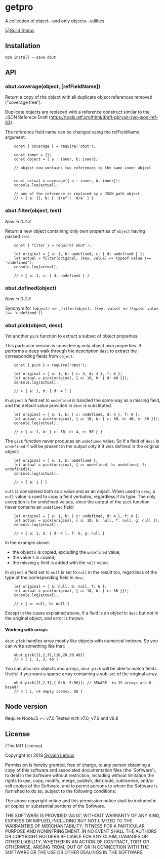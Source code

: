 getpro
======

A collection of object--and only objects--utilities.


[![Build Status](https://travis-ci.org/s-leroux/obut.png?branch=master)](https://travis-ci.org/s-leroux/obut)

## Installation

    npm install --save obut


## API

### obut.coverage(object, [refFieldName])

Return a copy of the object with all duplicate object references removed
("coverage tree").

Duplicate objects are replaced with a reference construct similar to the
JSON Referece Draft (https://tools.ietf.org/html/draft-pbryan-zyp-json-ref-03).

The reference field name can be changed using the refFieldName argument.

```
    const { coverage } = require('obut');

    const inner = {};
    const object = { a : inner, b: inner};

    // object now contains two references to the same inner object


    const actual = coverage({ a : inner, b: inner});
    console.log(actual);

    // one of the reference is replaced by a JSON path object.
    // > { a: {}, b: { '$ref': '#/a' } }
```

### obut.filter(object, test)

_New in 0.2.3_

Return a new object containing only own properties of `object` having passed `test`.

```
    const { filter } = require('obut');

    let original = { a: 1, b: undefined, c: { d: undefined } };
    let actual = filter(original, (key, value) => typeof value !== 'undefined');
    console.log(actual);

    // > { a: 1, c: { d: undefined } }
```

### obut.defined(object)

_New in 0.2.3_

Synonym for `(object) => _filter(object, (key, value) => (typeof value !== 'undefined'))`

### obut.pick(object, desc)

Yet another `pick` function to extract a subset of object properties.

This particular version is considering only object own properties.
It performs a deep walk through the description `desc` to extract
the corresponding fields from `object`:

```
    const { pick } = require('obut');

    let original = { a: 1, b: { c: 3, d: 4 }, f: 6 };
    let actual = pick(original, { a: 10, b: { d: 40 }});
    console.log(actual);

    // > { a: 1, b: { d: 4 } }
```

In `object` a field set to `undefined` is handled the same way as
a missing field, and the default value provided in `desc` is substituted.

```
    let original = { a: 1, b: { c: undefined, d: 4 }, f: 6 };
    let actual = pick(original, { a: 10, b: { c: 30, d: 40, e: 50 }});
    console.log(actual);

    // > { a: 1, b: { c: 30, d: 4, e: 50 } }
```

The `pick` function never produces an `undefined` value. So if a field of
`desc` is `undefined` if will be present in the output only if it was
defined in the original object:

```
    let original = { a: 1, b: undefined };
    let actual = pick(original, { a: undefined, b: undefined, f: undefined});
    console.log(actual);

    // > { a: 1 } }
```


`null` is considered both as a value and as an object. When used in `desc`,
a `null` value is used to copy a field verbatim, regardless if its type.
The only exception is for undefined values, since the output of the `pick` function never contains an `undefined` field:

```
    let original = { a: 1, b: { c: undefined, d: 4 }, f: 6 };
    let actual = pick(original, { a: 10, b: null, f: null, g: null });
    console.log(actual);

    // > { a: 1, b: { d: 4 }, f: 6, g: null }
```

In the example above:
 * the object `b` is copied, excluding the `undefined` value;
 * the value `f` is copied;
 * the missing `g` field is added with the `null` value.


In `object` a field set to `null` is set to `null` in the result too,
regardless of the type of the corresponding field in `desc`.

```
    let original = { a: null, b: null, f: 6 };
    let actual = pick(original, { a: 10, b: { c: 30 }});
    console.log(actual);

    // > { a: null, b: null }
```

Except in the cases explained above, if a field is an _object_ in `desc` but
*not* in the original object, and error is thrown.

#### Working with arrays
`obut.pick` handles array mostly like objects with numerical indexes. So you
can write something like that:

```
    obut.pick([1,2,3],[10,20,30,40])
    // > [ 1, 2, 3, 40 ]
```

You can also mix objects and arrays, `obut.pick` will be able to match fields.
Useful if you want a sparse array containing a sub-set of the original array.

```
    obut.pick([1,2,3],{ 0:0, 5:50}); // BEWARE: in JS arrays are 0-based!
    // > [ 1, <4 empty items>, 50 ]
```


## Node version
Require NodeJS >= v7.0
Tested with v7.0, v7.6 and v8.9

## License

(The MIT License)

Copyright (c) 2018 [Sylvain Leroux](mailto:sylvain@chicoree.fr)

Permission is hereby granted, free of charge, to any person obtaining
a copy of this software and associated documentation files (the
'Software'), to deal in the Software without restriction, including
without limitation the rights to use, copy, modify, merge, publish,
distribute, sublicense, and/or sell copies of the Software, and to
permit persons to whom the Software is furnished to do so, subject to
the following conditions:

The above copyright notice and this permission notice shall be
included in all copies or substantial portions of the Software.

THE SOFTWARE IS PROVIDED 'AS IS', WITHOUT WARRANTY OF ANY KIND,
EXPRESS OR IMPLIED, INCLUDING BUT NOT LIMITED TO THE WARRANTIES OF
MERCHANTABILITY, FITNESS FOR A PARTICULAR PURPOSE AND NONINFRINGEMENT.
IN NO EVENT SHALL THE AUTHORS OR COPYRIGHT HOLDERS BE LIABLE FOR ANY
CLAIM, DAMAGES OR OTHER LIABILITY, WHETHER IN AN ACTION OF CONTRACT,
TORT OR OTHERWISE, ARISING FROM, OUT OF OR IN CONNECTION WITH THE
SOFTWARE OR THE USE OR OTHER DEALINGS IN THE SOFTWARE.
